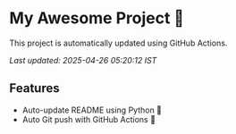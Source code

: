 # My Awesome Project 🚀

This project is automatically updated using GitHub Actions.

_Last updated: 2025-04-26 05:20:12 IST_

## Features
- Auto-update README using Python 🐍
- Auto Git push with GitHub Actions 🤖

